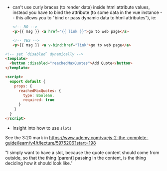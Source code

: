 - can't use curly braces (to render data) inside html attribute values, instead you have to bind the attribute (to some data in the vue instance -- this allows you to "bind or pass dynamic data to html attributes"), ie:

  ```html
  <!-- NO -->
  <p>{{ msg }} <a href="{{ link }}">go to web page</a>
  ```

  ```html
  <!-- YES -->
  <p>{{ msg }} <a v-bind:href="link">go to web page</a>
  ```

```html
<!-- set `disabled` dynamically -->
<template>
  <button :disabled="reachedMaxQuotes">Add Quote</button>
</template>

<script>
  export default {
    props: {
      reachedMaxQuotes: {
        type: Boolean,
        required: true
      }
    }
  }
</script>
```

- Insight into how to use `slots`

See the 3:20 mark in https://www.udemy.com/vuejs-2-the-complete-guide/learn/v4/t/lecture/5975206?start=198

"I simply want to have a slot, because the quote content should come from outside, so that the thing [parent] passing in the content, is the thing deciding how it should look like."
